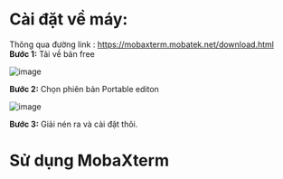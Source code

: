 # Cài đặt về máy:

Thông qua đường link : https://mobaxterm.mobatek.net/download.html
**Bước 1:** Tải về bản free

![image](https://user-images.githubusercontent.com/111721629/225189038-90ed3d14-cb72-448f-a89e-924f00058df0.png)

**Bước 2:** Chọn phiên bản Portable editon

![image](https://user-images.githubusercontent.com/111721629/225189198-2f297fee-32e5-4e21-84e1-54c622cd5bd9.png)

**Bước 3:** Giải nén ra và cài đặt thôi.

# Sử dụng MobaXterm

